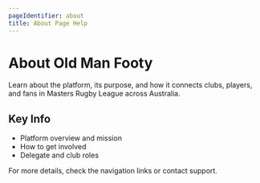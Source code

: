 ```yaml
---
pageIdentifier: about
title: About Page Help
---
```


# About Old Man Footy

Learn about the platform, its purpose, and how it connects clubs, players, and fans in Masters Rugby League across Australia.

## Key Info
- Platform overview and mission
- How to get involved
- Delegate and club roles

For more details, check the navigation links or contact support.
